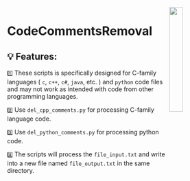 
<img width=25% align="right" src="https://github.com/AlexeyLepov/CodeCommentsRemoval/assets/77492646/015a4a51-bec7-4786-b8d3-1adc5ea0c096"/>

CodeCommentsRemoval
==========================================================================================================================================


##  💡 Features: 

`1️⃣` These scripts is specifically designed for C-family languages ( `c`, `c++`, `c#`, `java`, etc. ) and `python` code files and may not work as intended with code from other programming languages.

`2️⃣` Use `del_cpp_comments.py` for processing C-family language code.

`3️⃣` Use `del_python_comments.py` for processing python code. 

`4️⃣` The scripts will process the `file_input.txt` and write into a new file named `file_output.txt` in the same directory.



